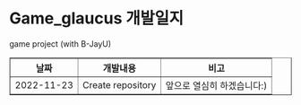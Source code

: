 # Game_glaucus 개발일지

game project (with B-JayU)
<html>
  <table border="1">
    <th>날짜</th>
    <th>개발내용</th>
    <th>비고</th>
    <tr>
      <td>2022-11-23</td>
      <td> Create repository </td>
      <td> 앞으로 열심히 하겠습니다:) </td>
    </tr>
  </table>
</html>
